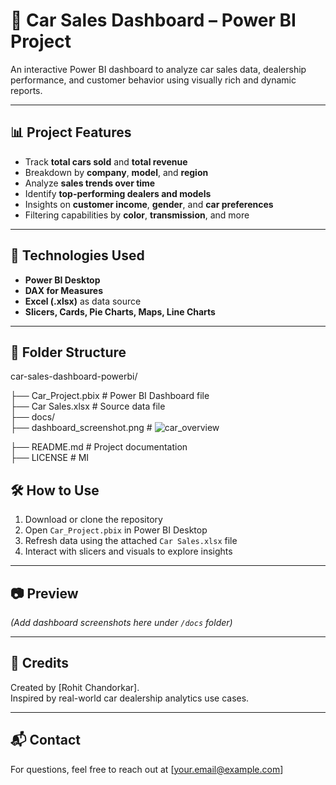 # 🚗 Car Sales Dashboard – Power BI Project

An interactive Power BI dashboard to analyze car sales data, dealership performance, and customer behavior using visually rich and dynamic reports.

---

## 📊 Project Features

- Track **total cars sold** and **total revenue**
- Breakdown by **company**, **model**, and **region**
- Analyze **sales trends over time**
- Identify **top-performing dealers and models**
- Insights on **customer income**, **gender**, and **car preferences**
- Filtering capabilities by **color**, **transmission**, and more

---

## 🧩 Technologies Used

- **Power BI Desktop**
- **DAX for Measures**
- **Excel (.xlsx)** as data source
- **Slicers, Cards, Pie Charts, Maps, Line Charts**

---

## 📁 Folder Structure

car-sales-dashboard-powerbi/

├──    Car_Project.pbix # Power BI Dashboard file                                                                                                                          
├──   Car Sales.xlsx # Source data file                                                                                                                                   
├──   docs/                                                                                                                                                               
├──   dashboard_screenshot.png # ![car_overview](https://github.com/user-attachments/assets/e6ee89ed-ce4e-47c7-95e9-d1fbf089cad8)



                                                                                                                     
├──   README.md # Project documentation                                                                                                                                   
├──   LICENSE # MI

## 🛠️ How to Use

1. Download or clone the repository
2. Open `Car_Project.pbix` in Power BI Desktop
3. Refresh data using the attached `Car Sales.xlsx` file
4. Interact with slicers and visuals to explore insights

---

## 📷 Preview

*(Add dashboard screenshots here under `/docs` folder)*

---

## 🤝 Credits

Created by [Rohit Chandorkar].  
Inspired by real-world car dealership analytics use cases.

---

## 📬 Contact

For questions, feel free to reach out at [your.email@example.com]



